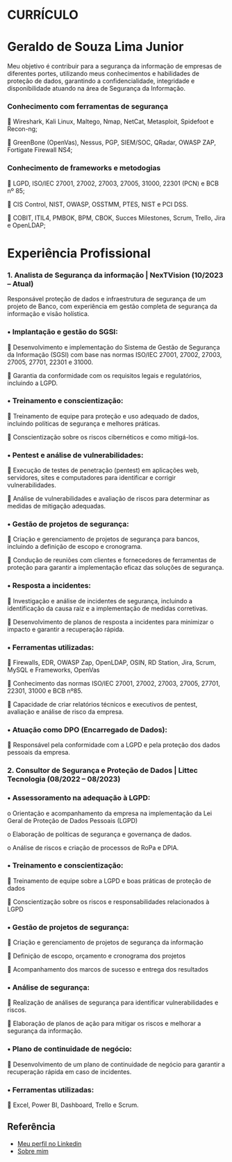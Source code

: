 #                                                                            CURRÍCULO
# Geraldo de Souza Lima Junior
Meu objetivo é contribuir para a segurança da informação de empresas de diferentes portes, utilizando meus conhecimentos e habilidades de proteção de dados, garantindo a confidencialidade, integridade e disponibilidade atuando na área de Segurança da Informação.

### Conhecimento com ferramentas de segurança
		Wireshark, Kali Linux, Maltego, Nmap, NetCat, Metasploit, Spidefoot e Recon-ng;

		GreenBone (OpenVas), Nessus, PGP, SIEM/SOC, QRadar, OWASP ZAP, Fortigate Firewall NS4;

### Conhecimento de frameworks e metodogias
		LGPD, ISO/IEC 27001, 27002, 27003, 27005, 31000, 22301 (PCN) e BCB nº 85;

		CIS Control, NIST, OWASP, OSSTMM, PTES, NIST e PCI DSS.

		COBIT, ITIL4, PMBOK, BPM, CBOK, Succes Milestones, Scrum, Trello, Jira e OpenLDAP;

# Experiência Profissional
### 1. Analista de Segurança da informação | NexTVision (10/2023 – Atual)

Responsável proteção de dados e infraestrutura de segurança de um projeto de Banco, com experiência em gestão completa de segurança da informação e visão holística.

### • Implantação e gestão do SGSI:

	Desenvolvimento e implementação do Sistema de Gestão de Segurança da Informação (SGSI) com base nas normas ISO/IEC 27001, 27002, 27003, 27005, 27701, 22301 e 31000.

	Garantia da conformidade com os requisitos legais e regulatórios, incluindo a LGPD.

### •	Treinamento e conscientização:

	Treinamento de equipe para proteção e uso adequado de dados, incluindo políticas de segurança e melhores práticas.

	Conscientização sobre os riscos cibernéticos e como mitigá-los.

### •	Pentest e análise de vulnerabilidades:
	Execução de testes de penetração (pentest) em aplicações web, servidores, sites e computadores para identificar e corrigir vulnerabilidades.

	Análise de vulnerabilidades e avaliação de riscos para determinar as medidas de mitigação adequadas.

### •	Gestão de projetos de segurança:
	Criação e gerenciamento de projetos de segurança para bancos, incluindo a definição de escopo e cronograma.

	Condução de reuniões com clientes e fornecedores de ferramentas de proteção para garantir a implementação eficaz das soluções de segurança.

### •	Resposta a incidentes:
	Investigação e análise de incidentes de segurança, incluindo a identificação da causa raiz e a implementação de medidas corretivas.

	Desenvolvimento de planos de resposta a incidentes para minimizar o impacto e garantir a recuperação rápida.

### •	Ferramentas utilizadas:
	 Firewalls, EDR, OWASP Zap, OpenLDAP, OSIN, RD Station, Jira, Scrum, MySQL e Frameworks, OpenVas

		Conhecimento das normas ISO/IEC 27001, 27002, 27003, 27005, 27701, 22301, 31000 e BCB nº85.

		Capacidade de criar relatórios técnicos e executivos de pentest, avaliação e análise de risco da empresa.

### •	Atuação como DPO (Encarregado de Dados):
	Responsável pela conformidade com a LGPD e pela proteção dos dados pessoais da empresa.

### 2. Consultor de Segurança e Proteção de Dados | Littec Tecnologia (08/2022 – 08/2023)

### •	Assessoramento na adequação à LGPD:
o	Orientação e acompanhamento da empresa na implementação da Lei Geral de Proteção de Dados Pessoais (LGPD) 

o	Elaboração de políticas de segurança e governança de dados.

o	Análise de riscos e criação de processos de RoPa e DPIA.

### •	Treinamento e conscientização:
		Treinamento de equipe sobre a LGPD e boas práticas de proteção de dados

		Conscientização sobre os riscos e responsabilidades relacionados à LGPD

### • Gestão de projetos de segurança:
	Criação e gerenciamento de projetos de segurança da informação

	Definição de escopo, orçamento e cronograma dos projetos

		Acompanhamento dos marcos de sucesso e entrega dos resultados

### • Análise de segurança:
		Realização de análises de segurança para identificar vulnerabilidades e riscos.

		Elaboração de planos de ação para mitigar os riscos e melhorar a segurança da informação.

### •	Plano de continuidade de negócio:

		Desenvolvimento de um plano de continuidade de negócio para garantir a recuperação rápida em caso de incidentes.

### • Ferramentas utilizadas:
		Excel, Power BI, Dashboard, Trello e Scrum.


## Referência
 - [Meu perfil no Linkedin](https://www.linkedin.com/in/junior-lima-24446757/)
 - [Sobre mim](https://github.com/juniorlima27/curriculo/blob/main/README.md)
 
